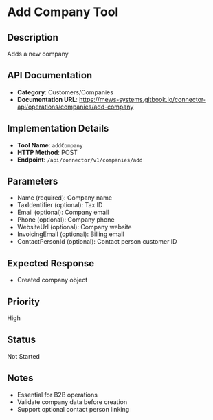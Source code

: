 # Add Company Tool

## Description
Adds a new company

## API Documentation
- **Category**: Customers/Companies
- **Documentation URL**: https://mews-systems.gitbook.io/connector-api/operations/companies/add-company

## Implementation Details
- **Tool Name**: `addCompany`
- **HTTP Method**: POST
- **Endpoint**: `/api/connector/v1/companies/add`

## Parameters
- Name (required): Company name
- TaxIdentifier (optional): Tax ID
- Email (optional): Company email
- Phone (optional): Company phone
- WebsiteUrl (optional): Company website
- InvoicingEmail (optional): Billing email
- ContactPersonId (optional): Contact person customer ID

## Expected Response
- Created company object

## Priority
High

## Status
Not Started

## Notes
- Essential for B2B operations
- Validate company data before creation
- Support optional contact person linking 